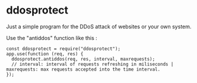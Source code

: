 # ddosprotect

Just a simple program for the DDoS attack of websites or your own system.

Use the "antiddos" function like this : 

```
const ddosprotect = require("ddosprotect");
app.use(function (req, res) {
  ddosprotect.antiddos(req, res, interval, maxrequests); 
  // interval: interval of requests refreshing in miliseconds | maxrequests: max requests accepted into the time interval.
});
```
